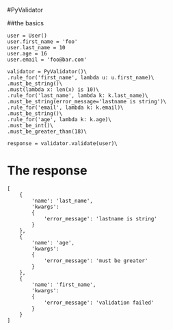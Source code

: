 #PyValidator

##the basics

    user = User()
    user.first_name = 'foo'
    user.last_name = 10
    user.age = 16
    user.email = 'foo@bar.com'

    validator = PyValidator()\
    .rule_for('first_name', lambda u: u.first_name)\
    .must_be_string()\
    .must(lambda x: len(x) is 10)\
    .rule_for('last_name', lambda k: k.last_name)\
    .must_be_string(error_message='lastname is string')\
    .rule_for('email', lambda k: k.email)\
    .must_be_string()\
    .rule_for('age', lambda k: k.age)\
    .must_be_int()\
    .must_be_greater_than(18)\

    response = validator.validate(user)\

# The response

    [
        {
            'name': 'last_name',
            'kwargs':
            {
                'error_message': 'lastname is string'
            }
        },
        {
            'name': 'age',
            'kwargs':
            {
                'error_message': 'must be greater'
            }
        },
        {
            'name': 'first_name',
            'kwargs':
            {
                'error_message': 'validation failed'
            }
        }
    ]